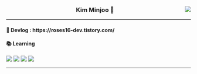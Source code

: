 
<div align="center">

  <img src="https://github-readme-stats.vercel.app/api/top-langs/?username=roses16-dev&theme=dracula&exclude_repo=Computer-Science-Engineering,clone-web-scrapper&hide=Procfile&layout=compact&langs_count=8" align="right" />
 <div>
  <h3>  Kim Minjoo 🌹</h3>

  <hr />
 </div>
</div>

<h4>📌 Devlog : https://roses16-dev.tistory.com/</h4>
<h4>📚 Learning</h4>
<div>
 <img src="https://img.shields.io/badge/-HTML5-%23E34F26?style=flat-square&logo=HTML5&logoColor=white"/>
 <img src="https://img.shields.io/badge/-CSS3-%231572B6?style=flat-square&logo=CSS3&logoColor=white"/>
 <img src="https://img.shields.io/badge/-Javascript-%23F7DF1E?style=flat-square&logo=Javascript&logoColor=black"/>
<!--  <img src="https://img.shields.io/badge/-Typescript-%233178C6?style=flat-square&logo=Typescript&logoColor=white"/> -->
 <img src="https://img.shields.io/badge/-React-%2361DAFB?style=flat-square&logo=React&logoColor=black"/>
<!--  <img src="https://img.shields.io/badge/-Flutter-%2302569B?style=flat-square&logo=Flutter&logoColor=white"/> -->
</div>

<hr />

